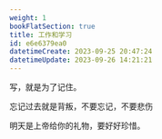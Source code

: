 ```yaml
---
weight: 1
bookFlatSection: true
title: 工作和学习
id: e6e6379ea0
datetimeCreate: 2023-09-25 20:47:24
datetimeUpdate: 2023-09-26 14:21:21
---
```

写，就是为了记住。

忘记过去就是背叛，不要忘记，不要悲伤

明天是上帝给你的礼物，要好好珍惜。




